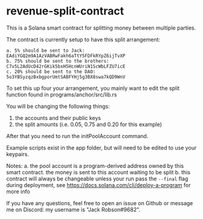 # revenue-split-contract

This is a Solana smart contract for splitting money between multiple parties.

The contract is currently setup to have this split arrangement:

    a. 5% should be sent to Jack: EAdiYGQ2m9A1AzVABRwFakh6aTtY5FDFkRYpZ6ijTvXP
    b. 75% should be sent to the brothers: C7v5L2AdUcD42rGKik5bxH5HcnWUriN1ScWbLFZU7icE
    c. 20% should be sent to the DAO: 5o3YBSyzqzBxbgporUmtSABFYHj5g3BX8swa7kQD9WnV
    
To set this up four your arrangement, you mainly want to edit the split function found in programs/anchor/src/lib.rs

You will be changing the following things:
1. the accounts and their public keys
2. the split amounts (i.e. 0.05, 0.75 and 0.20 for this example)

After that you need to run the initPoolAccount command.

Example scripts exist in the app folder, but will need to be edited to use your keypairs.

Notes:
a. the pool account is a program-derived address owned by this smart contract. the money is sent to this account waiting to be split
b. this contract will always be changeable unless your run pass the `--final` flag during deployment, see https://docs.solana.com/cli/deploy-a-program for more info

If you have any questions, feel free to open an issue on Github or message me on Discord: my username is "Jack Robson#9682".
